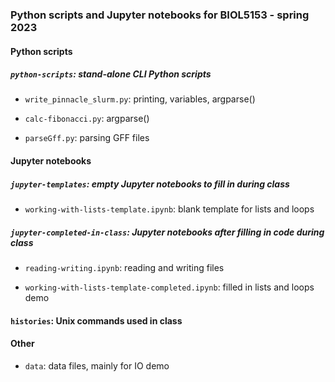### Python scripts and Jupyter notebooks for BIOL5153 - spring 2023

#### Python scripts 

##### `python-scripts`: stand-alone CLI Python scripts

- `write_pinnacle_slurm.py`: printing, variables, argparse()

- `calc-fibonacci.py`: argparse()

- `parseGff.py`: parsing GFF files
		

#### Jupyter notebooks

##### `jupyter-templates`: empty Jupyter notebooks to fill in during class

- `working-with-lists-template.ipynb`: blank template for lists and loops

##### `jupyter-completed-in-class`: Jupyter notebooks after filling in code during class

- `reading-writing.ipynb`: reading and writing files

- `working-with-lists-template-completed.ipynb`: filled in lists and loops demo


#### `histories`: Unix commands used in class


#### Other

- `data`: data files, mainly for IO demo





